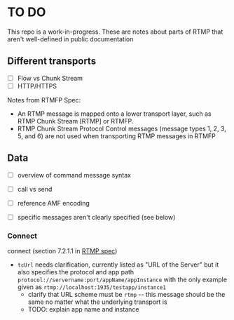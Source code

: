 
# TO DO

This repo is a work-in-progress.  These are notes about parts of RTMP that aren't well-defined in public documentation

## Different transports

- [ ] Flow vs Chunk Stream
- [ ] HTTP/HTTPS

Notes from RTMFP Spec:
* An RTMP message is mapped onto a lower transport layer, such as RTMP Chunk Stream [RTMP] or RTMFP.
* RTMP Chunk Stream Protocol Control messages (message types 1, 2, 3, 5, and 6) are not used when transporting RTMP messages in RTMFP


## Data

- [ ] overview of command message syntax
- [ ] call vs send
- [ ] reference AMF encoding
- [ ] specific messages aren't clearly specified (see below)


### Connect
connect (section 7.2.1.1 in [RTMP spec](https://www.adobe.com/content/dam/acom/en/devnet/rtmp/pdf/rtmp_specification_1.0.pdf))
* `tcUrl` needs clarification, currently listed as "URL of the Server" but it also specifies the protocol and app path `protocol://servername:port/appName/appInstance` with the only example given as `rtmp://localhost:1935/testapp/instance1`
  * clarify that URL scheme must be `rtmp` -- this message should be the same no matter what the underlying transport is
  * TODO: explain app name and instance






